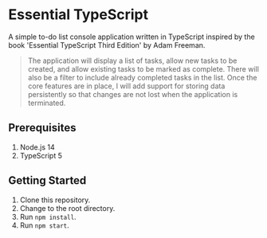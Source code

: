 # Essential TypeScript

A simple to-do list console application written in TypeScript inspired by the book 'Essential TypeScript Third Edition' by Adam Freeman.

>The application will display a list of tasks, allow new tasks to be created, and allow existing tasks to be marked as complete.
There will also be a filter to include already completed tasks in the list.
Once the core features are in place, I will add support for storing data persistently so that changes are not lost when the application is terminated.

## Prerequisites

1. Node.js 14
1. TypeScript 5

## Getting Started

1. Clone this repository.
1. Change to the root directory.
1. Run `npm install`.
1. Run `npm start`.

